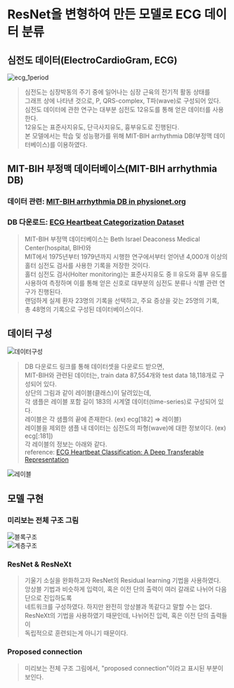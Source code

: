 # ResNet을 변형하여 만든 모델로 ECG 데이터 분류
## 심전도 데이터(ElectroCardioGram, ECG)  
![ecg_1period](https://user-images.githubusercontent.com/98927470/170816740-61509fff-935b-47d2-bdd8-71d68fdb8cd1.png)  
  
> 심전도는 심장박동의 주기 중에 일어나는 심장 근육의 전기적 활동 상태를  
> 그래프 상에 나타낸 것으로, P, QRS-complex, T파(wave)로 구성되어 있다.    
> 심전도 데이터에 관한 연구는 대부분 심전도 12유도를 통해 얻은 데이터를 사용한다.  
> 12유도는 표준사지유도, 단극사지유도, 흉부유도로 진행된다.  
> 본 모델에서는 학습 및 성능평가를 위해 MIT-BIH arrhythmia DB(부정맥 데이터베이스)를 이용하였다.  
   
## MIT-BIH 부정맥 데이터베이스(MIT-BIH arrhythmia DB)
### 데이터 관련: [MIT-BIH arrhythmia DB in physionet.org](https://www.physionet.org/content/mitdb/1.0.0/)  
### DB 다운로드: [ECG Heartbeat Categorization Dataset](https://www.kaggle.com/datasets/shayanfazeli/heartbeat)  
>   
> MIT-BIH 부정맥 데이터베이스는 Beth Israel Deaconess Medical Center(hospital, BIH)와  
> MIT에서 1975년부터 1979년까지 시행한 연구에서부터 얻어낸 4,000개 이상의  
> 홀터 심전도 검사를 사용한 기록을 저장한 것이다.  
> 홀터 심전도 검사(Holter monitoring)는 표준사지유도 중 Ⅱ 유도와 흉부 유도를  
> 사용하여 측정하며 이를 통해 얻은 신호로 대부분의 심전도 분류나 식별 관련 연구가 진행된다.  
> 랜덤하게 실제 환자 23명의 기록을 선택하고, 주요 증상을 갖는 25명의 기록,  
> 총 48명의 기록으로 구성된 데이터베이스이다.  
  
## 데이터 구성  
![데이터구성](https://user-images.githubusercontent.com/98927470/170815473-22bf99ac-ca95-44bf-a327-460074fe2cd1.PNG)
>   
> DB 다운로드 링크를 통해 데이터셋을 다운로드 받으면,  
> MIT-BIH와 관련된 데이터는, train data 87,554개와 test data 18,118개로 구성되어 있다.  
> 상단의 그림과 같이 레이블(클래스)이 달려있는데,  
> 각 샘플은 레이블 포함 길이 183의 시계열 데이터(time-series)로 구성되어 있다.  
> 레이블은 각 샘플의 끝에 존재한다. (ex) ecg[182] => 레이블)  
> 레이블을 제외한 샘플 내 데이터는 심전도의 파형(wave)에 대한 정보이다. (ex) ecg[:181])  
> 각 레이블의 정보는 아래와 같다.  
> reference: [ECG Heartbeat Classification: A Deep Transferable Representation](https://ieeexplore.ieee.org/abstract/document/8419425?casa_token=eOgA0A3Y3ngAAAAA:3D7mV0mtBCoIOmHrnHeCuADPcATXi7SCM7juaQ4McrrWKJehT1mfQQzLUYy48tNFoZQDNh2GFKOe)  
  
![레이블](https://user-images.githubusercontent.com/98927470/170815989-23e8a9a3-9409-47bf-b871-3c09477242ad.PNG)  
  
## 모델 구현
### 미리보는 전체 구조 그림
![블록구조](https://user-images.githubusercontent.com/98927470/170817186-2dd9debc-336d-4bc2-98df-dd0851eebd5a.png)  
![계층구조](https://user-images.githubusercontent.com/98927470/170817723-391569db-17dc-46b6-925b-e8870933a4ee.png)  
### ResNet & ResNeXt  
  
> 기울기 소실을 완화하고자 ResNet의 Residual learning 기법을 사용하였다.  
> 앙상블 기법과 비슷하게 입력이, 혹은 이전 단의 출력이 여러 갈래로 나뉘어 다음 단으로 진입하도록  
> 네트워크를 구성하였다. 하지만 완전히 앙상블과 똑같다고 말할 수는 없다.  
> ResNeXt의 기법을 사용하였기 때문인데, 나뉘어진 입력, 혹은 이전 단의 출력들이  
> 독립적으로 훈련되는게 아니기 때문이다.  
  
### Proposed connection  
  
> 미리보는 전체 구조 그림에서, "proposed connection"이라고 표시된 부분이 보인다.  
> 
